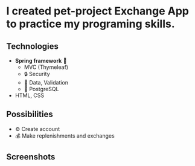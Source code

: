 # I created pet-project Exchange App to practice my programing skills.

## Technologies
- **Spring framework** 🌿
  - MVC (Thymeleaf)
  - 🔒 Security
  - 📖 Data, Validation
  - 🐘 PostgreSQL
- HTML, CSS 

## Possibilities
- ⚙️ Create account
- 💰 Make replenishments and exchanges

## Screenshots
